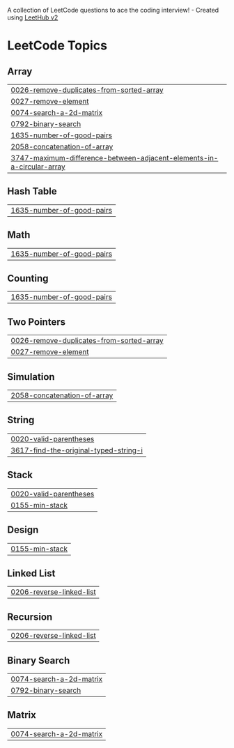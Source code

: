 A collection of LeetCode questions to ace the coding interview! - Created using [LeetHub v2](https://github.com/arunbhardwaj/LeetHub-2.0)
<!---LeetCode Topics Start-->
# LeetCode Topics
## Array
|  |
| ------- |
| [0026-remove-duplicates-from-sorted-array](https://github.com/JKhamzaev/leetcode/tree/master/0026-remove-duplicates-from-sorted-array) |
| [0027-remove-element](https://github.com/JKhamzaev/leetcode/tree/master/0027-remove-element) |
| [0074-search-a-2d-matrix](https://github.com/JKhamzaev/leetcode/tree/master/0074-search-a-2d-matrix) |
| [0792-binary-search](https://github.com/JKhamzaev/leetcode/tree/master/0792-binary-search) |
| [1635-number-of-good-pairs](https://github.com/JKhamzaev/leetcode/tree/master/1635-number-of-good-pairs) |
| [2058-concatenation-of-array](https://github.com/JKhamzaev/leetcode/tree/master/2058-concatenation-of-array) |
| [3747-maximum-difference-between-adjacent-elements-in-a-circular-array](https://github.com/JKhamzaev/leetcode/tree/master/3747-maximum-difference-between-adjacent-elements-in-a-circular-array) |
## Hash Table
|  |
| ------- |
| [1635-number-of-good-pairs](https://github.com/JKhamzaev/leetcode/tree/master/1635-number-of-good-pairs) |
## Math
|  |
| ------- |
| [1635-number-of-good-pairs](https://github.com/JKhamzaev/leetcode/tree/master/1635-number-of-good-pairs) |
## Counting
|  |
| ------- |
| [1635-number-of-good-pairs](https://github.com/JKhamzaev/leetcode/tree/master/1635-number-of-good-pairs) |
## Two Pointers
|  |
| ------- |
| [0026-remove-duplicates-from-sorted-array](https://github.com/JKhamzaev/leetcode/tree/master/0026-remove-duplicates-from-sorted-array) |
| [0027-remove-element](https://github.com/JKhamzaev/leetcode/tree/master/0027-remove-element) |
## Simulation
|  |
| ------- |
| [2058-concatenation-of-array](https://github.com/JKhamzaev/leetcode/tree/master/2058-concatenation-of-array) |
## String
|  |
| ------- |
| [0020-valid-parentheses](https://github.com/JKhamzaev/leetcode/tree/master/0020-valid-parentheses) |
| [3617-find-the-original-typed-string-i](https://github.com/JKhamzaev/leetcode/tree/master/3617-find-the-original-typed-string-i) |
## Stack
|  |
| ------- |
| [0020-valid-parentheses](https://github.com/JKhamzaev/leetcode/tree/master/0020-valid-parentheses) |
| [0155-min-stack](https://github.com/JKhamzaev/leetcode/tree/master/0155-min-stack) |
## Design
|  |
| ------- |
| [0155-min-stack](https://github.com/JKhamzaev/leetcode/tree/master/0155-min-stack) |
## Linked List
|  |
| ------- |
| [0206-reverse-linked-list](https://github.com/JKhamzaev/leetcode/tree/master/0206-reverse-linked-list) |
## Recursion
|  |
| ------- |
| [0206-reverse-linked-list](https://github.com/JKhamzaev/leetcode/tree/master/0206-reverse-linked-list) |
## Binary Search
|  |
| ------- |
| [0074-search-a-2d-matrix](https://github.com/JKhamzaev/leetcode/tree/master/0074-search-a-2d-matrix) |
| [0792-binary-search](https://github.com/JKhamzaev/leetcode/tree/master/0792-binary-search) |
## Matrix
|  |
| ------- |
| [0074-search-a-2d-matrix](https://github.com/JKhamzaev/leetcode/tree/master/0074-search-a-2d-matrix) |
<!---LeetCode Topics End-->